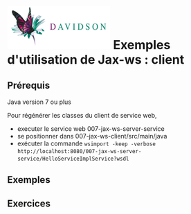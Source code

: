[![alt text](/dav_logo_small.png "Davidson Consulting")](http://www.davidson.fr/)
Exemples d'utilisation de Jax-ws : client 
==================================

Prérequis
---------
Java version 7 ou plus

Pour régénérer les classes du client de service web, 
 - executer le service web 007-jax-ws-server-service
 - se positionner dans 007-jax-ws-client/src/main/java
 - exécuter la commande `wsimport -keep -verbose http://localhost:8080/007-jax-ws-server-service/HelloServiceImplService?wsdl`


Exemples
--------

Exercices
--------

